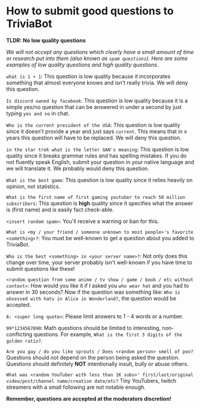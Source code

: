<H1>How to submit good questions to TriviaBot</H1>

**TLDR: No low quality questions**

_We will not accept any questions which clearly have a small amount of time or research put into them (also known as `spam questions`). Here are some examples of low quality questions and high quality questions._

`what is 1 + 1`:
This question is low quality because it incorporates something that almost everyone knows and isn't really trivia. We will deny this question.

`Is discord owned by facebook`:
This question is low quality because it is a simple yes/no question that can be answered in under a second by just typing `yes and no` in chat.

`Who is the current president of the USA`:
This question is low quality since it doesn't provide a year and just says `current`. This means that in x years this question will have to be replaced. We will deny this question.

`in the star trek what is the letter GAN's meaning`:
This question is low quality since it breaks grammar rules and has spelling mistakes. If you do not fluently speak English, submit your question in your native language and we will translate it. We probably would deny this question.

`What is the best game`:
This question is low quality since it relies heavily on opinion, not statistics.

`What is the first name of first gaming youtuber to reach 50 million subscribers`:
This question is **high** quality since it specifies what the answer is (first name) and is easily fact check-able.

`<insert random spam>`:
You'll receive a warning or ban for this.

`What is <my / your friend / someone unknown to most people>'s favorite <something>?`:
You must be well-known to get a question about you added to TriviaBot.

`Who is the best <something> in <your server name>?`:
Not only does this change over time, your server probably isn't well-known if you have time to submit questions like these!

`<random question from some anime / tv show / game / book / etc without context>`:
How would you like it if I asked you `who wear hat` and you had to answer in 30 seconds? Now if the question was something like: `Who is obsessed with hats in Alice in Wonderland?`, the question would be accepted.

`A: <super long quote>`:
Please limit answers to 1 - 4 words or a number.

`99*1234567890`:
Math questions should be limited to interesting, non-conflicting questions. For example, `What is the first 3 digits of the golden ratio?`.

`Are you gay / do you like sprouts / Does <random person> smell of poo?`
Questions should not depend on the person being asked the question. Questions should definitely **NOT** intentionally insult, bully or abuse others.

`What was <random YouTuber with less than 1K subs>' first/last/original video/post/channel name/creation date/etc?`
Tiny YouTubers, twitch streamers with a small following are not notable enough.

**Remember, questions are accepted at the moderators discretion!**
